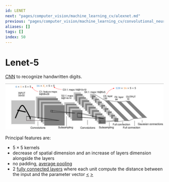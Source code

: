 ```yaml
---
id: LENET
next: "pages/computer_vision/machine_learning_cv/alexnet.md"
previous: "pages/computer_vision/machine_learning_cv/convolutional_neural_networks.md"
aliases: []
tags: []
index: 50
---
```


# Lenet-5

[CNN](pages/computer_vision/machine_learning_cv/convolutional_neural_networks.md) to recognize handwritten digits.

![](assets/computer_vision/Pasted%20image%2020241001101124.png)

Principal features are:

- $5\times 5$ kernels
- decrease of spatial dimension and an increase of layers dimension alongside the layers
- no padding, [average pooling](pages/computer_vision/machine_learning_cv/convolutional_neural_networks.md#pooling%20layers)
- 2 [fully connected layers](pages/computer_vision/machine_learning_cv/deep_learning_and_neural_networks.md#fully%20connected%20layers) where each unit compute the distance between the input and the parameter vector
[<](pages/computer_vision/machine_learning_cv/convolutional_neural_networks.md) [>](pages/computer_vision/machine_learning_cv/alexnet.md)
